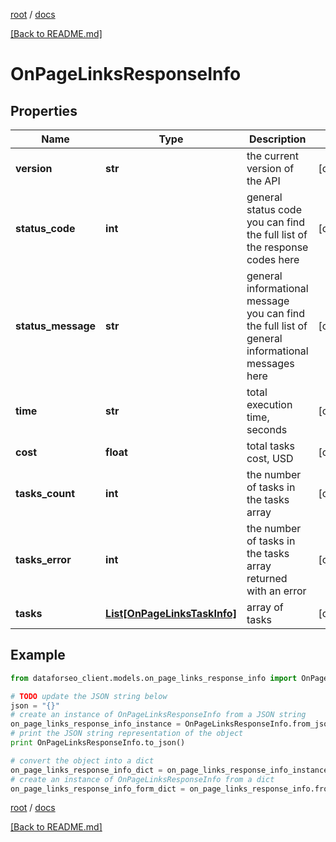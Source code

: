 [root](./../ "root") / [docs](./ "docs")

[[Back to README.md]](./../README.md "[Back to README.md]")

# OnPageLinksResponseInfo

## Properties

Name | Type | Description | Notes
------------ | ------------- | ------------- | -------------
**version** | **str** | the current version of the API | [optional]
**status_code** | **int** | general status code you can find the full list of the response codes here | [optional]
**status_message** | **str** | general informational message you can find the full list of general informational messages here | [optional]
**time** | **str** | total execution time, seconds | [optional]
**cost** | **float** | total tasks cost, USD | [optional]
**tasks_count** | **int** | the number of tasks in the tasks array | [optional]
**tasks_error** | **int** | the number of tasks in the tasks array returned with an error | [optional]
**tasks** | [**List[OnPageLinksTaskInfo]**](OnPageLinksTaskInfo.md) | array of tasks | [optional]

## Example

```python
from dataforseo_client.models.on_page_links_response_info import OnPageLinksResponseInfo

# TODO update the JSON string below
json = "{}"
# create an instance of OnPageLinksResponseInfo from a JSON string
on_page_links_response_info_instance = OnPageLinksResponseInfo.from_json(json)
# print the JSON string representation of the object
print OnPageLinksResponseInfo.to_json()

# convert the object into a dict
on_page_links_response_info_dict = on_page_links_response_info_instance.to_dict()
# create an instance of OnPageLinksResponseInfo from a dict
on_page_links_response_info_form_dict = on_page_links_response_info.from_dict(on_page_links_response_info_dict)
```

  

[root](./../ "root") / [docs](./ "docs")

[[Back to README.md]](./../README.md "[Back to README.md]")